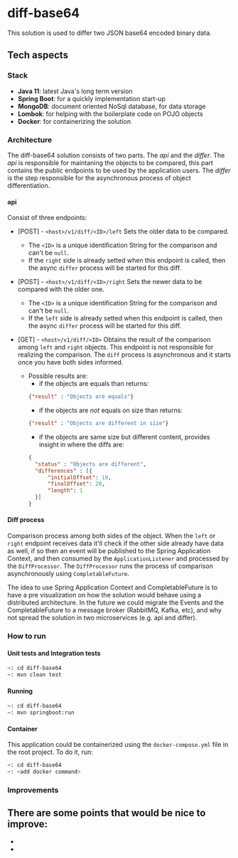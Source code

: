 # diff-base64
This solution is used to differ two JSON base64 encoded binary data.

## Tech aspects

### Stack
- **Java 11**: latest Java's long term version
- **Spring Boot**: for a quickly implementation start-up
- **MongoDB**: document oriented NoSql database, for data storage
- **Lombok**: for helping with the boilerplate code on POJO objects
- **Docker**: for containerizing the solution

### Architecture
The diff-base64 solution consists of two parts. The *api* and the *differ*.
The *api* is responsible for maintaning the objects to be compared, this part contains the public endpoints to be used by the application users.
The *differ* is the step responsible for the asynchronous process of object differentiation.

#### api
Consist of three endpoints:
- [POST] - `<host>/v1/diff/<ID>/left`
Sets the older data to be compared.
  - The `<ID>` is a unique identification String for the comparison and can't be `null`.
  - If the `right` side is already setted when this endpoint is called, then the async `differ` process will be started for this diff.

- [POST] - `<host>/v1/diff/<ID>/right`
Sets the newer data to be compared with the older one.
  - The `<ID>` is a unique identification String for the comparison and can't be `null`.
  - If the `left` side is already setted when this endpoint is called, then the async `differ` process will be started for this diff.
  
- [GET] - `<host>/v1/diff/<ID>`
Obtains the result of the comparison among `left` and `right` objects.
This endpoint is not responsible for realizing the comparison. The `diff` process is asynchronous and it starts once you have both sides informed.
  - Possible results are:
    - if the objects are equals than returns:
    ```json
    {"result" : "Objects are equals"}
    ```
    - if the objects are *not* equals on size than returns:
    ```json
    {"result" : "Objects are different in size"}
    ```
    - if the objects are same size but different content, provides insight in where the diffs are:
    ```json
    {
      "status" : "Objects are different",
      "differences" : [{
          "initialOffset": 19,
          "finalOffset": 20,
          "length": 1
      }]
    }
    ```

#### Diff process
Comparison process among both sides of the object.
When the `left` or `right` endpoint receives data it'll check if the other side already have data as well, if so then 
an event will be published to the Spring Application Context, and then consumed by the `ApplicationListener`
and processed by the `DiffProcessor`. The `DiffProcessor` runs the process of comparison asynchronously using `CompletableFuture`.

The idea to use Spring Application Context and CompletableFuture is to have a pre visualization on how the 
solution would behave using a distributed architecture. In the future we could migrate
the Events and the CompletableFuture to a message broker (RabbitMQ, Kafka, etc), and why not spread the solution in two microservices (e.g. api and differ).

### How to run

#### Unit tests and Integration tests
```sh
~: cd diff-base64
~: mvn clean test
```

#### Running
```sh
~: cd diff-base64
~: mvn springboot:run
```

#### Container
This application could be containerized using the `docker-compose.yml` file in the root project. To do it, run:
```sh
~: cd diff-base64
~: <add docker command>
```

### Improvements
There are some points that would be nice to improve:
- 
- 
- 
